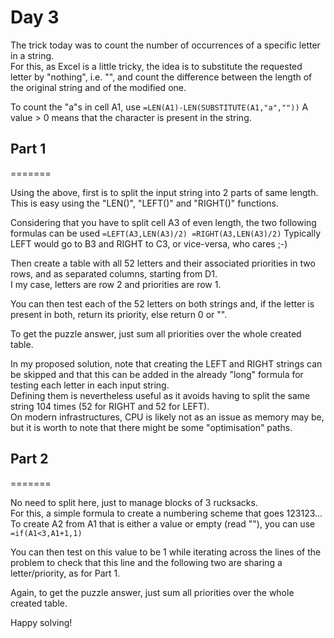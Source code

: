 # Day 3

The trick today was to count the number of occurrences of a specific letter in a string.<BR>
For this, as Excel is a little tricky, the idea is to substitute the requested letter by "nothing", i.e. "", and count the difference between the length of the original string and of the modified one.

To count the "a"s in cell A1, use
`
=LEN(A1)-LEN(SUBSTITUTE(A1,"a",""))
`
A value > 0 means that the character is present in the string.

## Part 1
=======

Using the above, first is to split the input string into 2 parts of same length.<BR>
This is easy using the "LEN\(\)", "LEFT\(\)" and "RIGHT\(\)" functions.

Considering that you have to split cell A3 of even length, the two following formulas can be used
`
=LEFT(A3,LEN(A3)/2)
=RIGHT(A3,LEN(A3)/2)
`
Typically LEFT would go to B3 and RIGHT to C3, or vice-versa, who cares ;-)

Then create a table with all 52 letters and their associated priorities in two rows, and as separated columns, starting from D1.<BR>
I my case, letters are row 2 and priorities are row 1.

You can then test each of the 52 letters on both strings and, if the letter is present in both, return its priority, else return 0 or "".

To get the puzzle answer, just sum all priorities over the whole created table.

In my proposed solution, note that creating the LEFT and RIGHT strings can be skipped and that this can be added in the already "long" formula for testing each letter in each input string.<BR>
Defining them is nevertheless useful as it avoids having to split the same string 104 times (52 for RIGHT and 52 for LEFT).<BR>
On modern infrastructures, CPU is likely not as an issue as memory may be, but it is worth to note that there might be some "optimisation" paths.

## Part 2
=======

No need to split here, just to manage blocks of 3 rucksacks.<BR>
For this, a simple formula to create a numbering scheme that goes 123123...<BR>
To create A2 from A1 that is either a value or empty (read \"\"), you can use
`
=if(A1<3,A1+1,1)
`

You can then test on this value to be 1 while iterating across the lines of the problem to check that this line and the following two are sharing a letter/priority, as for Part 1.

Again, to get the puzzle answer, just sum all priorities over the whole created table.


Happy solving!
